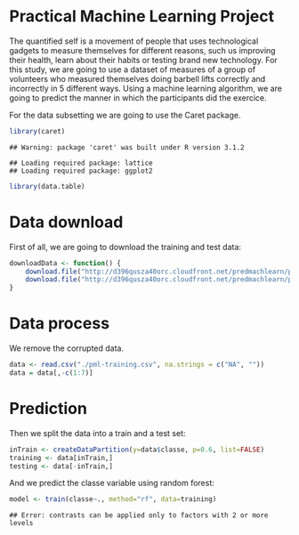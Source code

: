 Practical Machine Learning Project
========================================================

The quantified self is a movement of people that uses technological gadgets to measure themselves for different reasons, such us improving their health, learn about their habits or testing brand new technology. For this study, we are going to use a dataset of measures of a group of volunteers who measured themselves doing barbell lifts correctly and incorrectly in 5 different ways. Using a machine learning algorithm, we are going to predict the manner in which the participants did the exercice.

For the data subsetting we are going to use the Caret package.
 

```r
library(caret)
```

```
## Warning: package 'caret' was built under R version 3.1.2
```

```
## Loading required package: lattice
## Loading required package: ggplot2
```

```r
library(data.table)
```

# Data download

First of all, we are going to download the training and test data:


```r
downloadData <- function() {
    download.file("http://d396qusza40orc.cloudfront.net/predmachlearn/pml-training.csv", "pml-training.csv")
    download.file("http://d396qusza40orc.cloudfront.net/predmachlearn/pml-testing.csv", "pml-testing.csv")
}
```

# Data process

We remove the corrupted data.


```r
data <- read.csv("./pml-training.csv", na.strings = c("NA", ""))
data = data[,-c(1:7)]
```

# Prediction 

Then we split the data into a train and a test set:


```r
inTrain <- createDataPartition(y=data$classe, p=0.6, list=FALSE)
training <- data[inTrain,]
testing <- data[-inTrain,]
```

And we predict the classe variable using random forest:


```r
model <- train(classe~., method="rf", data=training)
```

```
## Error: contrasts can be applied only to factors with 2 or more levels
```















